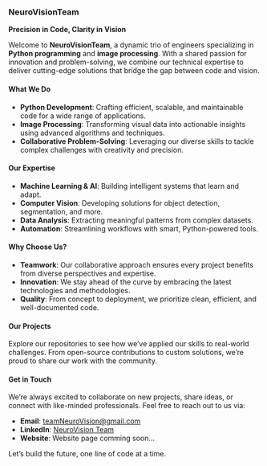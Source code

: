 ### **NeuroVisionTeam**  
**Precision in Code, Clarity in Vision**  

Welcome to **NeuroVisionTeam**, a dynamic trio of engineers specializing in **Python programming** and **image processing**. With a shared passion for innovation and problem-solving, we combine our technical expertise to deliver cutting-edge solutions that bridge the gap between code and vision.  

#### **What We Do**  
- **Python Development**: Crafting efficient, scalable, and maintainable code for a wide range of applications.  
- **Image Processing**: Transforming visual data into actionable insights using advanced algorithms and techniques.  
- **Collaborative Problem-Solving**: Leveraging our diverse skills to tackle complex challenges with creativity and precision.  

#### **Our Expertise**  
- **Machine Learning & AI**: Building intelligent systems that learn and adapt.  
- **Computer Vision**: Developing solutions for object detection, segmentation, and more.  
- **Data Analysis**: Extracting meaningful patterns from complex datasets.  
- **Automation**: Streamlining workflows with smart, Python-powered tools.  

#### **Why Choose Us?**  
- **Teamwork**: Our collaborative approach ensures every project benefits from diverse perspectives and expertise.  
- **Innovation**: We stay ahead of the curve by embracing the latest technologies and methodologies.  
- **Quality**: From concept to deployment, we prioritize clean, efficient, and well-documented code.  

#### **Our Projects**  
Explore our repositories to see how we’ve applied our skills to real-world challenges. From open-source contributions to custom solutions, we’re proud to share our work with the community.  

#### **Get in Touch**  
We’re always excited to collaborate on new projects, share ideas, or connect with like-minded professionals. Feel free to reach out to us via:  
- **Email**: [teamNeuroVision@gmail.com](mailto:teamNeuroVision@gmail.com)  
- **LinkedIn**: [NeuroVision Team](https://www.linkedin.com/company/neurovision-team/)
- **Website**:  Website page comming soon...

Let’s build the future, one line of code at a time.  
